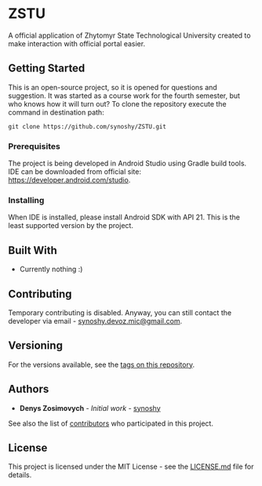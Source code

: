 # ZSTU

A official application of Zhytomyr State Technological University created to make interaction with official portal easier.

## Getting Started

This is an open-source project, so it is opened for questions and suggestion. It was started as a course work for the fourth semester, but who knows how it will turn out?
To clone the repository execute the command in destination path:

```
git clone https://github.com/synoshy/ZSTU.git
```

### Prerequisites

The project is being developed in Android Studio using Gradle build tools. IDE can be downloaded from official site: https://developer.android.com/studio.

### Installing

When IDE is installed, please install Android SDK with API 21. This is the least supported version by the project.

## Built With

* Currently nothing :)

## Contributing

Temporary contributing is disabled. Anyway, you can still contact the developer via email - synoshy.devoz.mic@gmail.com.

## Versioning

For the versions available, see the [tags on this repository](https://github.com/synoshy/ZSTU/tags). 

## Authors

* **Denys Zosimovych** - *Initial work* - [synoshy](https://github.com/synoshy)

See also the list of [contributors](https://github.com/synoshy/ZSTU/contributors) who participated in this project.

## License

This project is licensed under the MIT License - see the [LICENSE.md](LICENSE.md) file for details.
